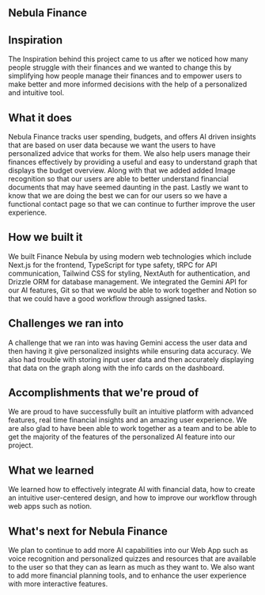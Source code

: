 ## Nebula Finance

## Inspiration
The Inspiration behind this project came to us after we noticed how many people struggle with their finances and we wanted to change this by simplifying how people manage their finances and to empower users to make better and more informed decisions with the help of a personalized and intuitive tool.

## What it does
Nebula Finance tracks user spending, budgets, and offers AI driven insights that are based on user data because we want the users to have personalized advice that works for them. We also help users manage their finances effectively by providing a useful and easy to understand graph that displays the budget overview. Along with that we added added Image recognition so that our users are able to better understand financial documents that may have seemed daunting in the past. Lastly we want to know that we are doing the best we can for our users so we have a functional contact page so that we can continue to further improve the user experience.

## How we built it
We built Finance Nebula by using modern web technologies which include Next.js for the frontend, TypeScript for type safety, tRPC for API communication, Tailwind CSS for styling, NextAuth for authentication, and Drizzle ORM for database management. We integrated the Gemini API for our AI features, Git so that we would be able to work together and Notion so that we could have a good workflow through assigned tasks.

## Challenges we ran into
A challenge that we ran into was having Gemini access the user data and then having it give personalized insights while ensuring data accuracy. We also had trouble with storing input user data and then accurately displaying that data on the graph along with the info cards on the dashboard.

## Accomplishments that we're proud of
We are proud to have successfully built an intuitive platform with advanced features, real time financial insights and an amazing user experience. We are also glad to have been able to work together as a team and to be able to get the majority of the features of the personalized AI feature into our project.

## What we learned
We learned how to effectively integrate AI with financial data, how to create an intuitive user-centered design, and how to improve our workflow through web apps such as notion.

## What's next for Nebula Finance
We plan to continue to add more AI capabilities into our Web App such as voice recognition and personalized quizzes and resources that are available to the user so that they can as learn as much as they want to. We also want to add more financial planning tools, and to enhance the user experience with more interactive features.
